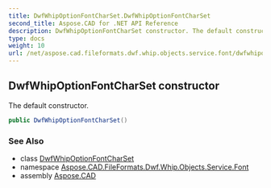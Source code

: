 ```yaml
---
title: DwfWhipOptionFontCharSet.DwfWhipOptionFontCharSet
second_title: Aspose.CAD for .NET API Reference
description: DwfWhipOptionFontCharSet constructor. The default constructor
type: docs
weight: 10
url: /net/aspose.cad.fileformats.dwf.whip.objects.service.font/dwfwhipoptionfontcharset/dwfwhipoptionfontcharset/
---
```

## DwfWhipOptionFontCharSet constructor

The default constructor.

```csharp
public DwfWhipOptionFontCharSet()
```

### See Also

* class [DwfWhipOptionFontCharSet](../)
* namespace [Aspose.CAD.FileFormats.Dwf.Whip.Objects.Service.Font](../../dwfwhipoptionfontcharset/)
* assembly [Aspose.CAD](../../../)


